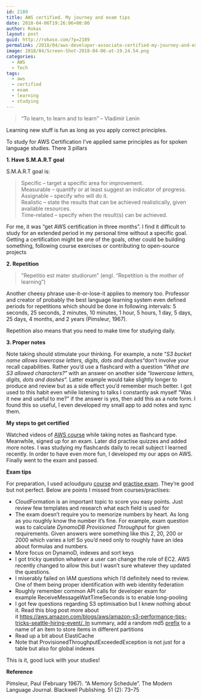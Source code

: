 ```yaml
---
id: 2189
title: AWS certified. My journey and exam tips
date: 2018-04-06T19:26:06+00:00
author: Rokas
layout: post
guid: http://rokaso.com/?p=2189
permalink: /2018/04/aws-developer-associate-certified-my-journey-and-exam-tips/
image: 2018/04/Screen-Shot-2018-04-06-at-19.24.54.png
categories:
  - AWS
  - Tech
tags:
  - aws
  - certified
  - exam
  - learning
  - studying
---
```

> &#8220;To learn, to learn and to learn&#8221; &#8211; Vladimir Lenin

Learning new stuff is fun as long as you apply correct principles.

To study for AWS Certification I&#8217;ve applied same principles as for spoken language studies. There 3 pillars

**1. Have S.M.A.R.T goal**

S.M.A.R.T goal is:

> Specific – target a specific area for improvement.  
> Measurable – quantify or at least suggest an indicator of progress.  
> Assignable – specify who will do it.  
> Realistic – state the results that can be achieved realistically, given available resources.  
> Time-related – specify when the result(s) can be achieved.

For me, it was &#8220;get AWS certification in three months&#8221;. I find it difficult to study for an extended period in my personal time without a specific goal. Getting a certification might be one of the goals, other could be building something, following course exercises or contributing to open-source projects

**2. Repetition**

> ”Repetitio est mater studiorum” (engl. “Repetition is the mother of learning”)

Another cheesy phrase use-it-or-lose-it applies to memory too. Professor and creator of probably the best language learning system even defined periods for repetitions which should be done in following intervals: 5 seconds, 25 seconds, 2 minutes, 10 minutes, 1 hour, 5 hours, 1 day, 5 days, 25 days, 4 months, and 2 years (Pimsleur, 1967).

Repetition also means that you need to make time for studying daily.

**3. Proper notes**

Note taking should stimulate your thinking. For example, a note &#8220;_S3 bucket name allows lowercase letters, digits, dots and dashes_&#8220;don&#8217;t involve your recall capabilities. Rather you&#8217;d use a flashcard with a question &#8220;_What are S3 allowed characters?_&#8221; with an answer on another side &#8220;_lowercase letters, digits, dots and dashes_&#8220;. Latter example would take slightly longer to produce and review but as a side effect you&#8217;d remember much better. I got used to this habit even while listening to talks I constantly ask myself &#8220;Was it new and useful to me?&#8221; if the answer is yes, then add this as a note form. I found this so useful, I even developed my small app to add notes and sync them.

**My steps to get certified**

Watched videos of [AWS course](https://www.udemy.com/aws-certified-developer-associate/) while taking notes as flashcard type. Meanwhile, signed up for an exam. Later did practise quizzes and added more notes. I was studying my flashcards daily to recall subject I learned recently. In order to have even more fun, I developed my our apps on AWS. Finally went to the exam and passed.

**Exam tips**

For preparation, I used acloudguru [course](https://www.udemy.com/aws-certified-developer-associate/) and [practise exam](https://www.udemy.com/aws-certified-developer-associate-2017-practice-tests/). They&#8217;re good but not perfect. Below are points I missed from courses/practises:

  * CloudFormation is an important topic to score you easy points. Just review few templates and research what each field is used for
  * The exam doesn&#8217;t require you to memorize numbers by heart. As long as you roughly know the number it&#8217;s fine. For example, exam question was to calculate _DynamoDB Provisioned Throughput_ for given requirements. Given answers were something like this 2, 20, 200 or 2000 which varies a lot! So you&#8217;d need only to roughly have an idea about formulas and numbers.
  * More focus on DynamoD, indexes and sort keys
  * I got tricky question whatever a user can change the role of EC2. AWS recently changed to allow this but I wasn&#8217;t sure whatever they updated the questions.
  * I miserably failed on IAM questions which I&#8217;d definitely need to review. One of them being proper identification with web identity federation
  * Roughly remember common API calls for developer exam for example ReceiveMessageWaitTimeSeconds is to enable long-pooling
  * I got few questions regarding S3 optimisation but I knew nothing about it. Read this blog post more about it https://aws.amazon.com/blogs/aws/amazon-s3-performance-tips-tricks-seattle-hiring-event/. In summary, add a random md5 <span style="text-decoration: underline;">prefix</span> to a name of an item to store items in different partitions
  * Read up a bit about ElastiCache
  * Note that ProvisionedThroughputExceededException is not just for a table but also for global indexes

This is it, good luck with your studies!

**Reference**

Pimsleur, Paul (February 1967). &#8220;A Memory Schedule&#8221;. The Modern Language Journal. Blackwell Publishing. 51 (2): 73–75
